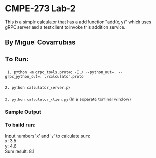 # CMPE-273 Lab-2

This is a simple calculator that has a add function "add(x, y)" which uses gRPC server and a test client to invoke this addition service.  
## By Miguel Covarrubias

## To Run:

### 
``` 1. python -m grpc_tools.protoc -I./ --python_out=. --grpc_python_out=. ./calculator.proto```
###
``` 2. python calculator_server.py ```
###
``` 3. python calculator_clien.py ``` (In a separate teminal window)

### Sample Output
### To build run:
Input numbers 'x' and 'y' to calculate sum:  
x: 3.5  
y: 4.6  
Sum result: 8.1  
